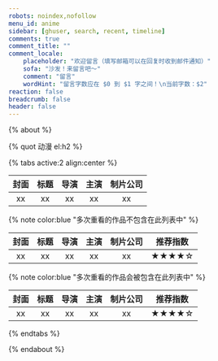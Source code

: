 ```yaml
---
robots: noindex,nofollow
menu_id: anime
sidebar: [ghuser, search, recent, timeline]
comments: true
comment_title: ""
comment_locale:
    placeholder: "欢迎留言（填写邮箱可以在回复时收到邮件通知）"
    sofa: "沙发！来留言吧～"
    comment: "留言"
    wordHint: "留言字数应在 $0 到 $1 字之间！\n当前字数：$2"
reaction: false
breadcrumb: false
header: false
---
```


{% about %}

{% quot 动漫 el:h2 %}

{% tabs active:2 align:center %}

<!-- tab 想看 -->

| 封面 | 标题 | 导演 | 主演 | 制片公司 |
|:----:|:----:|:----:|:----:|:--------:|
|  xx  |  xx  |  xx  |  xx  |    xx    |

<!-- tab 在看 -->

{% note color:blue "多次重看的作品不包含在此列表中" %}

| 封面 | 标题 | 导演 | 主演 | 制片公司 | 推荐指数 |
|:----:|:----:|:----:|:----:|:--------:|:--------:|
|  xx  |  xx  |  xx  |  xx  |    xx    |  ★★★★☆  |

<!-- tab 已看 -->

{% note color:blue "多次重看的作品会被包含在此列表中" %}

| 封面 | 标题 | 导演 | 主演 | 制片公司 | 推荐指数 |
|:----:|:----:|:----:|:----:|:--------:|:--------:|
|  xx  |  xx  |  xx  |  xx  |    xx    |  ★★★★☆  |

{% endtabs %}

{% endabout %}
